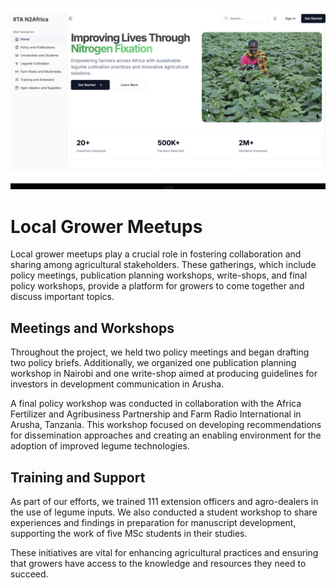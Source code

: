 ![alt text](image-1.png)

# Local Grower Meetups

Local grower meetups play a crucial role in fostering collaboration and sharing among agricultural stakeholders. These gatherings, which include policy meetings, publication planning workshops, write-shops, and final policy workshops, provide a platform for growers to come together and discuss important topics.

## Meetings and Workshops

Throughout the project, we held two policy meetings and began drafting two policy briefs. Additionally, we organized one publication planning workshop in Nairobi and one write-shop aimed at producing guidelines for investors in development communication in Arusha.

A final policy workshop was conducted in collaboration with the Africa Fertilizer and Agribusiness Partnership and Farm Radio International in Arusha, Tanzania. This workshop focused on developing recommendations for dissemination approaches and creating an enabling environment for the adoption of improved legume technologies.

## Training and Support

As part of our efforts, we trained 111 extension officers and agro-dealers in the use of legume inputs. We also conducted a student workshop to share experiences and findings in preparation for manuscript development, supporting the work of five MSc students in their studies.

These initiatives are vital for enhancing agricultural practices and ensuring that growers have access to the knowledge and resources they need to succeed.